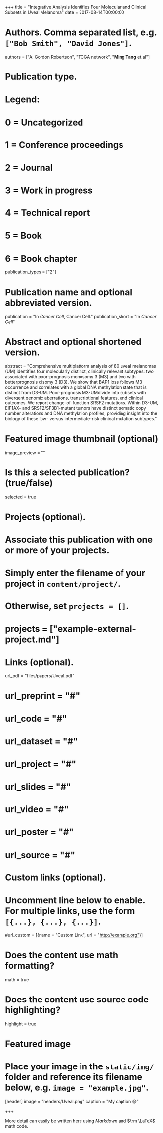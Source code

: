 +++
title = "Integrative Analysis Identifies Four Molecular and Clinical Subsets in Uveal Melanoma"
date = 2017-08-14T00:00:00

# Authors. Comma separated list, e.g. `["Bob Smith", "David Jones"]`.
authors = ["A. Gordon Robertson", "TCGA network", "**Ming Tang** et.al"]

# Publication type.
# Legend:
# 0 = Uncategorized
# 1 = Conference proceedings
# 2 = Journal
# 3 = Work in progress
# 4 = Technical report
# 5 = Book
# 6 = Book chapter
publication_types = ["2"]

# Publication name and optional abbreviated version.
publication = "In *Cancer Cell*, Cancer Cell."
publication_short = "In *Cancer Cell*"

# Abstract and optional shortened version.
abstract = "Comprehensive multiplatform analysis of 80 uveal melanomas (UM) identifies four molecularly distinct, clinically relevant subtypes: two associated with poor-prognosis monosomy 3 (M3) and two with betterprognosis disomy 3 (D3). We show that BAP1 loss follows M3 occurrence and correlates with a global DNA methylation state that is distinct from D3-UM. Poor-prognosis M3-UMdivide into subsets with divergent genomic aberrations, transcriptional features, and clinical outcomes. We report change-of-function SRSF2 mutations. Within D3-UM, EIF1AX- and SRSF2/SF3B1-mutant tumors have distinct somatic copy number alterations and DNA methylation profiles, providing insight into the biology of these low- versus intermediate-risk clinical mutation subtypes."

# Featured image thumbnail (optional)
image_preview = ""

# Is this a selected publication? (true/false)
selected = true

# Projects (optional).
#   Associate this publication with one or more of your projects.
#   Simply enter the filename of your project in `content/project/`.
#   Otherwise, set `projects = []`.
# projects = ["example-external-project.md"]

# Links (optional).
url_pdf = "files/papers/Uveal.pdf"
# url_preprint = "#"
# url_code = "#"
# url_dataset = "#"
# url_project = "#"
# url_slides = "#"
# url_video = "#"
# url_poster = "#"
# url_source = "#"

# Custom links (optional).
#   Uncomment line below to enable. For multiple links, use the form `[{...}, {...}, {...}]`.
#url_custom = [{name = "Custom Link", url = "http://example.org"}]

# Does the content use math formatting?
math = true

# Does the content use source code highlighting?
highlight = true

# Featured image
# Place your image in the `static/img/` folder and reference its filename below, e.g. `image = "example.jpg"`.
[header]
image = "headers/Uveal.png"
caption = "My caption :smile:"

+++

More detail can easily be written here using *Markdown* and $\rm \LaTeX$ math code.
